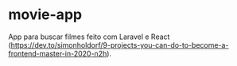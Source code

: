 # movie-app

App para buscar filmes feito com Laravel e React (https://dev.to/simonholdorf/9-projects-you-can-do-to-become-a-frontend-master-in-2020-n2h).
